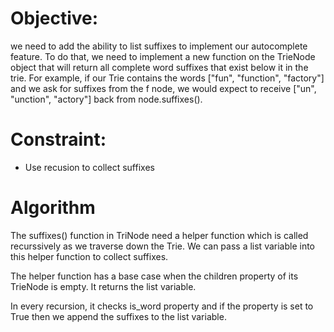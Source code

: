 # Objective: 
we need to add the ability to list suffixes to implement our autocomplete feature. To do that, we need to implement a new function on the TrieNode object that will return all complete word suffixes that exist below it in the trie. For example, if our Trie contains the words ["fun", "function", "factory"] and we ask for suffixes from the f node, we would expect to receive ["un", "unction", "actory"] back from node.suffixes().


# Constraint: 
- Use recusion to collect suffixes

# Algorithm 

The suffixes() function in TriNode need a helper function which is called recurssively as we traverse down the Trie. We can pass a list variable into this helper function to collect suffixes.

The helper function has a base case when the children property of its TrieNode is empty. It returns the list variable.

In every recursion, it checks is_word property and if the property is set to True then we append the suffixes to the list variable.


